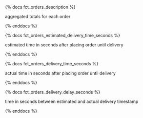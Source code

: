 {% docs fct_orders_description %}

aggregated totals for each order

{% enddocs %}

{% docs fct_orders_estimated_delivery_time_seconds %}

estimated time in seconds after placing order until delivery

{% enddocs %}

{% docs fct_orders_delivery_time_seconds %}

actual time in seconds after placing order until delivery

{% enddocs %}

{% docs fct_orders_delivery_delay_seconds %}

time in seconds between estimated and actual delivery timestamp

{% enddocs %}
